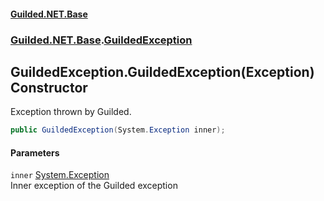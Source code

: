 
#### [Guilded.NET.Base](index 'index')
### [Guilded.NET.Base](index#Guilded_NET_Base 'Guilded.NET.Base').[GuildedException](GuildedException 'Guilded.NET.Base.GuildedException')
## GuildedException.GuildedException(Exception) Constructor
Exception thrown by Guilded.  
```csharp
public GuildedException(System.Exception inner);
```

#### Parameters
<a name='Guilded_NET_Base_GuildedException_GuildedException(System_Exception)_inner'></a>
`inner` [System.Exception](https://docs.microsoft.com/en-us/dotnet/api/System.Exception 'System.Exception')  
Inner exception of the Guilded exception
  
